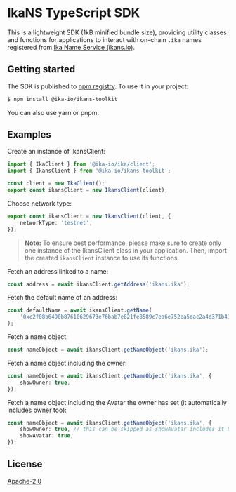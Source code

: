 # IkaNS TypeScript SDK

This is a lightweight SDK (1kB minified bundle size), providing utility classes and functions for
applications to interact with on-chain `.ika` names registered from
[Ika Name Service (ikans.io)](https://ikans.io).

## Getting started

The SDK is published to [npm registry](https://www.npmjs.com/package/@ika-io/ikans-toolkit). To use
it in your project:

```bash
$ npm install @ika-io/ikans-toolkit
```

You can also use yarn or pnpm.

## Examples

Create an instance of IkansClient:

```typescript
import { IkaClient } from '@ika-io/ika/client';
import { IkansClient } from '@ika-io/ikans-toolkit';

const client = new IkaClient();
export const ikansClient = new IkansClient(client);
```

Choose network type:

```typescript
export const ikansClient = new IkansClient(client, {
	networkType: 'testnet',
});
```

> **Note:** To ensure best performance, please make sure to create only one instance of the
> IkansClient class in your application. Then, import the created `ikansClient` instance to use its
> functions.

Fetch an address linked to a name:

```typescript
const address = await ikansClient.getAddress('ikans.ika');
```

Fetch the default name of an address:

```typescript
const defaultName = await ikansClient.getName(
	'0xc2f08b6490b87610629673e76bab7e821fe8589c7ea6e752ea5dac2a4d371b41',
);
```

Fetch a name object:

```typescript
const nameObject = await ikansClient.getNameObject('ikans.ika');
```

Fetch a name object including the owner:

```typescript
const nameObject = await ikansClient.getNameObject('ikans.ika', {
	showOwner: true,
});
```

Fetch a name object including the Avatar the owner has set (it automatically includes owner too):

```typescript
const nameObject = await ikansClient.getNameObject('ikans.ika', {
	showOwner: true, // this can be skipped as showAvatar includes it by default
	showAvatar: true,
});
```

## License

[Apache-2.0](https://github.com/IkaNSdapp/toolkit/blob/main/LICENSE)
